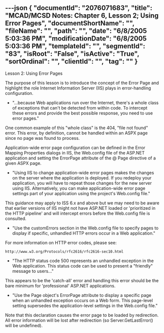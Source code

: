 ---json
{
  "documentId": "2076071683",
  "title": "MCAD/MCSD Notes: Chapter 6, Lesson 2; Using Error Pages",
  "documentShortName": "",
  "fileName": "",
  "path": "",
  "date": "6/8/2005 5:03:36 PM",
  "modificationDate": "6/8/2005 5:03:36 PM",
  "templateId": "",
  "segmentId": "83",
  "isRoot": "False",
  "isActive": "True",
  "sortOrdinal": "",
  "clientId": "",
  "tag": ""
}
---

Lesson 2: Using Error Pages

The purpose of this lesson is to introduce the concept of the Error Page and highlight the role Internet Information Server (IIS) plays in error-handling configuration.

* &quot;...because Web applications run over the Internet, there's a whole class of exceptions that can't be detected from within code. To intercept these errors and provide the best possible response, you need to use error pages.&quot;

One common example of this &quot;whole class&quot; is the 404, &quot;file not found&quot; error. This error, by definition, cannot be handled within an ASPX page since no page was found to process.

Application-wide error page configuration can be defined in the Error Mapping Properties dialogs in IIS, the Web.config file of the ASP.NET application and setting the ErrorPage attribute of the @ Page directive of a given ASPX page.

* &quot;Using IIS to change application-wide error pages makes the changes on the server where the application is deployed. If you redeploy your application, you will have to repeat those changes for the new server using IIS. Alternatively, you can make application-wide error page settings part of your application using the project's Web.config file.&quot;

This guidance may apply to ISS 6.x and above but we may need to be aware that earlier versions of IIS might not have ASP.NET loaded or 'prioritized in the HTTP pipeline' and will intercept errors before the Web.config file is consulted.

* &quot;Use the customErrors section in the Web.config file to specify pages to display if specific, unhandled HTTP errors occur in a Web application.&quot;

For more information on HTTP error codes, please see:

    http://www.w3.org/Protocols/rfc2616/rfc2616-sec10.html

* &quot;The HTTP status code 500 represents an unhandled exception in the Web application. This status code can be used to present a &quot;friendly&quot; message to users...&quot;

This appears to be the 'catch-all' error and handling this error should be the bare minimum for 'professional' ASP.NET applications.

* &quot;Use the Page object's ErrorPage attribute to display a specific page when an unhandled exception occurs on a Web form. This page-level setting supersedes the application-level settings in the Web.config file.&quot;

Note that this declaration causes the error page to be loaded by redirection. All error information will be lost after redirection (so Server.GetLastError() will be undefined).
